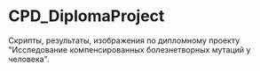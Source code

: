 # CPD_DiplomaProject
Скрипты, результаты, изображения по дипломному проекту "Исследование компенсированных болезнетворных мутаций у человека".
